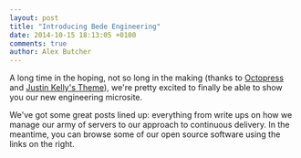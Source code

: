 ```yaml
---
layout: post
title: "Introducing Bede Engineering"
date: 2014-10-15 18:13:05 +0100
comments: true
author: Alex Butcher
---
```


A long time in the hoping, not so long in the making (thanks to [Octopress](octopress.org) and [Justin Kelly's Theme](https://github.com/wallace/justin-kelly-theme)), we're pretty excited to finally be able to show you our new engineering microsite.

We've got some great posts lined up: everything from write ups on how we manage our army of servers to our approach to continuous delivery. In the meantime, you can browse some of our open source software using the links on the right.
